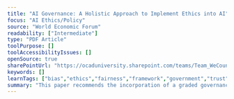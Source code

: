 ```yaml
---
title: "AI Governance: A Holistic Approach to Implement Ethics into AI"
focus: "AI Ethics/Policy"
source: "World Economic Forum"
readability: ["Intermediate"]
type: "PDF Article"
toolPurpose: []
toolAccessibilityIssues: []
openSource: true
sharePointUrl: "https://ocaduniversity.sharepoint.com/teams/Team_WeCount/Shared%20Documents/Resources%20and%20Tools/Literature%20(curated)/AI%20Governance%20A%20Holistic%20Approach%20to%20Implement%20Ethics%20into%20AI%20(1).pdf"
keywords: []
learnTags: ["bias","ethics","fairness","framework","government","trust"]
summary: "This paper recommends the incorporation of a graded governance model for the implementation of ethical concerns in AI systems, suggesting that good AI governance consists of a balanced policy mix combined with certification systems, technology standards and monetary incentives.  "
---
```


